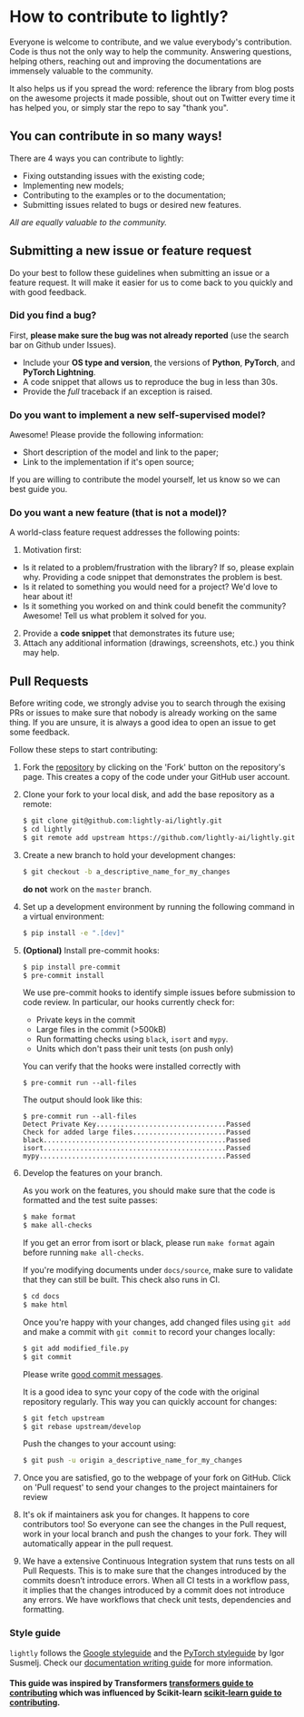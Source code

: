 # How to contribute to lightly?

Everyone is welcome to contribute, and we value everybody's contribution. Code is thus not the only way to help the community. Answering questions, helping others, reaching out and improving the documentations are immensely valuable to the community.

It also helps us if you spread the word: reference the library from blog posts on the awesome projects it made possible, shout out on Twitter every time it has helped you, or simply star the repo to say "thank you".

## You can contribute in so many ways!

There are 4 ways you can contribute to lightly:
* Fixing outstanding issues with the existing code;
* Implementing new models;
* Contributing to the examples or to the documentation;
* Submitting issues related to bugs or desired new features.

*All are equally valuable to the community.*

## Submitting a new issue or feature request

Do your best to follow these guidelines when submitting an issue or a feature
request. It will make it easier for us to come back to you quickly and with good
feedback.

### Did you find a bug?

First, **please make sure the bug was not already reported** (use the search bar on Github under Issues).

* Include your **OS type and version**, the versions of **Python**, **PyTorch**, and **PyTorch Lightning**.
* A code snippet that allows us to reproduce the bug in less than 30s.
* Provide the *full* traceback if an exception is raised.

### Do you want to implement a new self-supervised model?

Awesome! Please provide the following information:

* Short description of the model and link to the paper;
* Link to the implementation if it's open source;

If you are willing to contribute the model yourself, let us know so we can best
guide you.

### Do you want a new feature (that is not a model)?

A world-class feature request addresses the following points:

1. Motivation first:
  * Is it related to a problem/frustration with the library? If so, please explain
    why. Providing a code snippet that demonstrates the problem is best.
  * Is it related to something you would need for a project? We'd love to hear
    about it!
  * Is it something you worked on and think could benefit the community?
    Awesome! Tell us what problem it solved for you.
2. Provide a **code snippet** that demonstrates its future use;
3. Attach any additional information (drawings, screenshots, etc.) you think may help.


## Pull Requests

Before writing code, we strongly advise you to search through the exising PRs or
issues to make sure that nobody is already working on the same thing. If you are
unsure, it is always a good idea to open an issue to get some feedback.

Follow these steps to start contributing:

1. Fork the [repository](https://github.com/lightly-ai/lightly/) by
   clicking on the 'Fork' button on the repository's page. This creates a copy of the code
   under your GitHub user account.

2. Clone your fork to your local disk, and add the base repository as a remote:

   ```bash
   $ git clone git@github.com:lightly-ai/lightly.git
   $ cd lightly
   $ git remote add upstream https://github.com/lightly-ai/lightly.git
   ```

3. Create a new branch to hold your development changes:

   ```bash
   $ git checkout -b a_descriptive_name_for_my_changes
   ```

   **do not** work on the `master` branch.

4. Set up a development environment by running the following command in a virtual environment:

   ```bash
   $ pip install -e ".[dev]"
   ```

5. **(Optional)** Install pre-commit hooks:

   ```bash
   $ pip install pre-commit
   $ pre-commit install
   ```

   We use pre-commit hooks to identify simple issues before submission to code review. In particular, our hooks currently check for:
   * Private keys in the commit
   * Large files in the commit (>500kB)
   * Run formatting checks using `black`, `isort` and `mypy`.
   * Units which don't pass their unit tests (on push only)

   You can verify that the hooks were installed correctly with
   ```
   $ pre-commit run --all-files
   ```
   The output should look like this:
   ```
   $ pre-commit run --all-files
   Detect Private Key................................Passed
   Check for added large files.......................Passed
   black.............................................Passed
   isort.............................................Passed
   mypy..............................................Passed
   ```

6. Develop the features on your branch.

   As you work on the features, you should make sure that the code is formatted and the
   test suite passes:

   ```bash
   $ make format
   $ make all-checks
   ```

   If you get an error from isort or black, please run `make format` again before
   running `make all-checks`.

   If you're modifying documents under `docs/source`, make sure to validate that
   they can still be built. This check also runs in CI. 

   ```bash
   $ cd docs
   $ make html
   ```
   Once you're happy with your changes, add changed files using `git add` and
   make a commit with `git commit` to record your changes locally:

   ```bash
   $ git add modified_file.py
   $ git commit
   ```

   Please write [good commit messages](https://chris.beams.io/posts/git-commit/).

   It is a good idea to sync your copy of the code with the original
   repository regularly. This way you can quickly account for changes:

   ```bash
   $ git fetch upstream
   $ git rebase upstream/develop
   ```

   Push the changes to your account using:

   ```bash
   $ git push -u origin a_descriptive_name_for_my_changes
   ```

7. Once you are satisfied, go to the webpage of your fork on GitHub.
   Click on 'Pull request' to send your changes to the project maintainers for review

8. It's ok if maintainers ask you for changes. It happens to core contributors
   too! So everyone can see the changes in the Pull request, work in your local
   branch and push the changes to your fork. They will automatically appear in
   the pull request.

9. We have a extensive Continuous Integration system that runs tests on all Pull Requests. This
   is to make sure that the changes introduced by the commits doesn’t introduce errors. When
   all CI tests in a workflow pass, it implies that the changes introduced by a commit does not introduce any errors.
   We have workflows that check unit tests, dependencies and formatting.

### Style guide

`lightly` follows the [Google styleguide](https://google.github.io/styleguide/pyguide.html) and the [PyTorch styleguide](https://github.com/IgorSusmelj/pytorch-styleguide) by Igor Susmelj.
Check our [documentation writing guide](https://github.com/lightly-ai/lightly/docs/README.md) for more information.

#### This guide was inspired by Transformers [transformers guide to contributing](https://github.com/huggingface/transformers/blob/master/CONTRIBUTING.md) which was influenced by Scikit-learn [scikit-learn guide to contributing](https://github.com/scikit-learn/scikit-learn/blob/master/CONTRIBUTING.md).